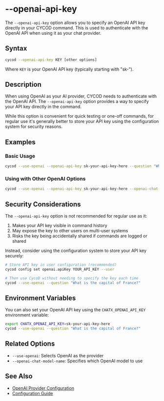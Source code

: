 # --openai-api-key

The `--openai-api-key` option allows you to specify an OpenAI API key directly in your CYCOD command. This is used to authenticate with the OpenAI API when using it as your chat provider.

## Syntax

```bash
cycod --openai-api-key KEY [other options]
```

Where `KEY` is your OpenAI API key (typically starting with "sk-").

## Description

When using OpenAI as your AI provider, CYCOD needs to authenticate with the OpenAI API. The `--openai-api-key` option provides a way to specify your API key directly in the command.

While this option is convenient for quick testing or one-off commands, for regular use it's generally better to store your API key using the configuration system for security reasons.

## Examples

### Basic Usage

```bash
cycod --use-openai --openai-api-key sk-your-api-key-here --question "What is GPT-4?"
```

### Using with Other OpenAI Options

```bash
cycod --use-openai --openai-api-key sk-your-api-key-here --openai-chat-model-name gpt-4 --question "Explain quantum computing"
```

## Security Considerations

The `--openai-api-key` option is not recommended for regular use as it:

1. Makes your API key visible in command history
2. May expose the key to other users on multi-user systems
3. Risks the key being accidentally shared if commands are logged or shared

Instead, consider using the configuration system to store your API key securely:

```bash
# Store API key in user configuration (recommended)
cycod config set openai.apiKey YOUR_API_KEY --user

# Then use CycoD without needing to specify the key each time
cycod --use-openai --question "What is the capital of France?"
```

## Environment Variables

You can also set your OpenAI API key using the `CHATX_OPENAI_API_KEY` environment variable:

```bash
export CHATX_OPENAI_API_KEY=sk-your-api-key-here
cycod --use-openai --question "What is the capital of France?"
```

## Related Options

- `--use-openai`: Selects OpenAI as the provider
- `--openai-chat-model-name`: Specifies which OpenAI model to use

## See Also

- [OpenAI Provider Configuration](/providers/openai.md)
- [Configuration Guide](/usage/configuration.md)